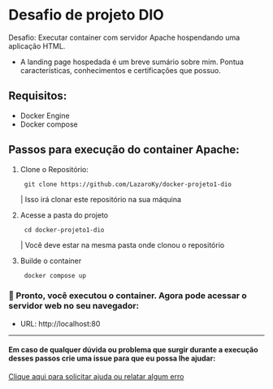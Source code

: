 # Desafio de projeto DIO

Desafio: Executar container com servidor Apache hospendando uma aplicação HTML.

- A landing page hospedada é um breve sumário sobre mim. Pontua características, conhecimentos e certificações que possuo.

## Requisitos:
- Docker Engine 
- Docker compose

## Passos para execução do container Apache:
1. Clone o Repositório:

        git clone https://github.com/LazaroKy/docker-projeto1-dio
   | Isso irá clonar este repositório na sua máquina  

2. Acesse a pasta do projeto 

        cd docker-projeto1-dio  
   | Você deve estar na mesma pasta onde clonou o repositório

3. Builde o container  

        docker compose up

### :tada: Pronto, você executou o container. Agora pode acessar o servidor web no seu navegador:
- URL: http://localhost:80

---
#### Em caso de qualquer dúvida ou problema que surgir durante a execução desses passos crie uma issue para que eu possa lhe ajudar: 

[Clique aqui para solicitar ajuda ou relatar algum erro](https://github.com/LazaroKy/docker-projeto1-dio/issues/new)
